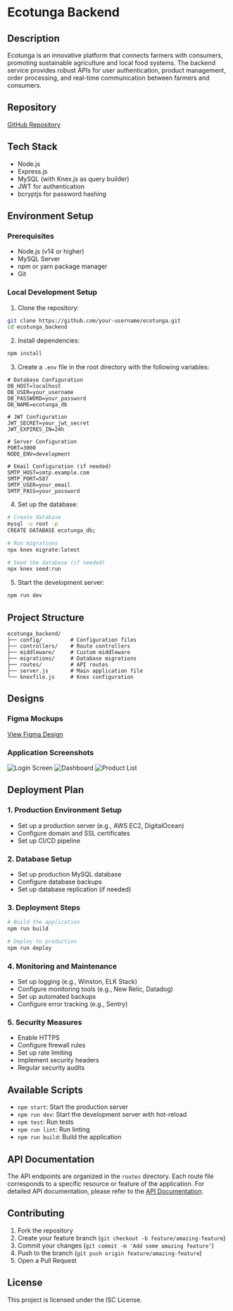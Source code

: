 # Ecotunga Backend

## Description
Ecotunga is an innovative platform that connects farmers with consumers, promoting sustainable agriculture and local food systems. The backend service provides robust APIs for user authentication, product management, order processing, and real-time communication between farmers and consumers.

## Repository
[GitHub Repository](https://github.com/your-username/ecotunga)

## Tech Stack

- Node.js
- Express.js
- MySQL (with Knex.js as query builder)
- JWT for authentication
- bcryptjs for password hashing

## Environment Setup

### Prerequisites
- Node.js (v14 or higher)
- MySQL Server
- npm or yarn package manager
- Git

### Local Development Setup

1. Clone the repository:
```bash
git clone https://github.com/your-username/ecotunga.git
cd ecotunga_backend
```

2. Install dependencies:
```bash
npm install
```

3. Create a `.env` file in the root directory with the following variables:
```env
# Database Configuration
DB_HOST=localhost
DB_USER=your_username
DB_PASSWORD=your_password
DB_NAME=ecotunga_db

# JWT Configuration
JWT_SECRET=your_jwt_secret
JWT_EXPIRES_IN=24h

# Server Configuration
PORT=3000
NODE_ENV=development

# Email Configuration (if needed)
SMTP_HOST=smtp.example.com
SMTP_PORT=587
SMTP_USER=your_email
SMTP_PASS=your_password
```

4. Set up the database:
```bash
# Create database
mysql -u root -p
CREATE DATABASE ecotunga_db;

# Run migrations
npx knex migrate:latest

# Seed the database (if needed)
npx knex seed:run
```

5. Start the development server:
```bash
npm run dev
```

## Project Structure

```
ecotunga_backend/
├── config/         # Configuration files
├── controllers/    # Route controllers
├── middleware/     # Custom middleware
├── migrations/     # Database migrations
├── routes/         # API routes
├── server.js       # Main application file
└── knexfile.js     # Knex configuration
```

## Designs

### Figma Mockups
[View Figma Design](https://www.figma.com/design/kpt0ILLjeMGhvAQOrBaDWX/EcoTunga?node-id=0-1&p=f&t=h7zQ29e96jOAixid-0)

### Application Screenshots
![Login Screen](docs/screenshots/login.png)
![Dashboard](docs/screenshots/dashboard.png)
![Product List](docs/screenshots/products.png)

## Deployment Plan

### 1. Production Environment Setup
- Set up a production server (e.g., AWS EC2, DigitalOcean)
- Configure domain and SSL certificates
- Set up CI/CD pipeline

### 2. Database Setup
- Set up production MySQL database
- Configure database backups
- Set up database replication (if needed)

### 3. Deployment Steps
```bash
# Build the application
npm run build

# Deploy to production
npm run deploy
```

### 4. Monitoring and Maintenance
- Set up logging (e.g., Winston, ELK Stack)
- Configure monitoring tools (e.g., New Relic, Datadog)
- Set up automated backups
- Configure error tracking (e.g., Sentry)

### 5. Security Measures
- Enable HTTPS
- Configure firewall rules
- Set up rate limiting
- Implement security headers
- Regular security audits

## Available Scripts

- `npm start`: Start the production server
- `npm run dev`: Start the development server with hot-reload
- `npm test`: Run tests
- `npm run lint`: Run linting
- `npm run build`: Build the application

## API Documentation

The API endpoints are organized in the `routes` directory. Each route file corresponds to a specific resource or feature of the application. For detailed API documentation, please refer to the [API Documentation](docs/api.md).

## Contributing

1. Fork the repository
2. Create your feature branch (`git checkout -b feature/amazing-feature`)
3. Commit your changes (`git commit -m 'Add some amazing feature'`)
4. Push to the branch (`git push origin feature/amazing-feature`)
5. Open a Pull Request

## License

This project is licensed under the ISC License. 